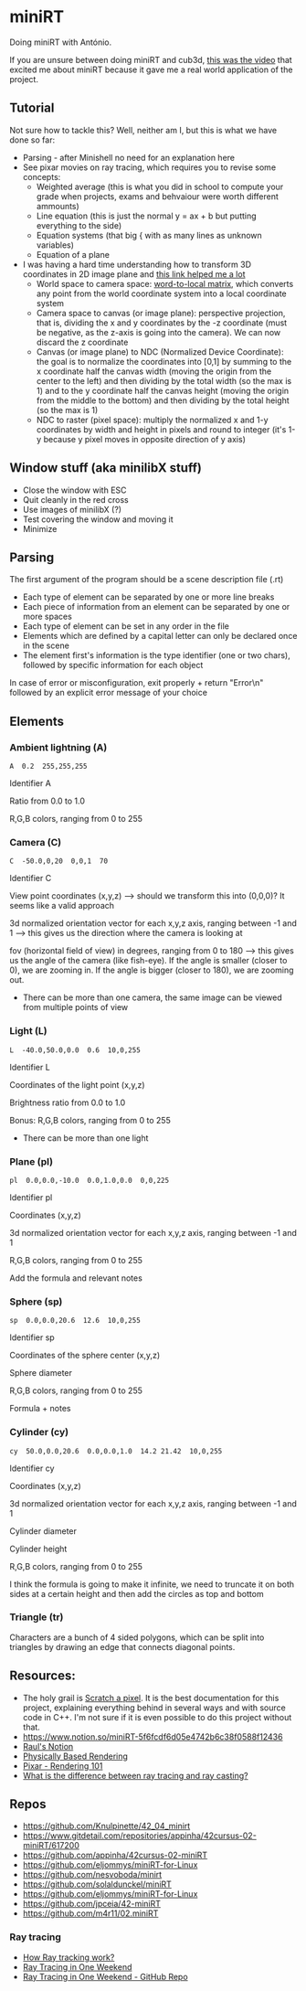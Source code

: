 # miniRT
Doing miniRT with António.

If you are unsure between doing miniRT and cub3d, [this was the video](https://www.khanacademy.org/computing/pixar/rendering/rendering1/v/overview-rendering) that excited me about miniRT because it gave me a real world application of the project.

## Tutorial
Not sure how to tackle this? Well, neither am I, but this is what we have done so far:
- Parsing - after Minishell no need for an explanation here
- See pixar movies on ray tracing, which requires you to revise some concepts:
	- Weighted average (this is what you did in school to compute your grade when projects, exams and behvaiour were worth different ammounts)
	- Line equation (this is just the normal y = ax + b but putting everything to the side)
	- Equation systems (that big { with as many lines as unknown variables)
	- Equation of a plane
- I was having a hard time understanding how to transform 3D coordinates in 2D image plane and [this link helped me a lot](https://www.scratchapixel.com/lessons/3d-basic-rendering/computing-pixel-coordinates-of-3d-point/mathematics-computing-2d-coordinates-of-3d-points)
	- World space to camera space: [word-to-local matrix](https://www.scratchapixel.com/lessons/mathematics-physics-for-computer-graphics/lookat-function), which converts any point from the world coordinate system into a local coordinate system
	- Camera space to canvas (or image plane): perspective projection, that is, dividing the x and y coordinates by the -z coordinate (must be negative, as the z-axis is going into the camera). We can now discard the z coordinate
	- Canvas (or image plane) to NDC (Normalized Device Coordinate): the goal is to normalize the coordinates into [0,1] by summing to the x coordinate half the canvas width (moving the origin from the center to the left) and then dividing by the total width (so the max is 1) and to the y coordinate half the canvas height (moving the origin from the middle to the bottom) and then dividing by the total height (so the max is 1)
	- NDC to raster (pixel space): multiply the normalized x and 1-y coordinates by width and height in pixels and round to integer (it's 1-y because y pixel moves in opposite direction of y axis)

## Window stuff (aka minilibX stuff)
- Close the window with ESC
- Quit cleanly in the red cross
- Use images of minilibX (?)
- Test covering the window and moving it
- Minimize

## Parsing
The first argument of the program should be a scene description file (.rt)
- Each type of element can be separated by one or more line breaks
- Each piece of information from an element can be separated by one or more spaces
- Each type of element can be set in any order in the file
- Elements which are defined by a capital letter can only be declared once in the scene
- The element first's information is the type identifier (one or two chars), followed by specific information for each object

In case of error or misconfiguration, exit properly + return "Error\n" followed by an explicit error message of your choice

## Elements
### Ambient lightning (A)
```A  0.2  255,255,255```

Identifier A

Ratio from 0.0 to 1.0

R,G,B colors, ranging from 0 to 255

### Camera (C)
```C  -50.0,0,20  0,0,1  70```

Identifier C

View point coordinates (x,y,z) --> should we transform this into (0,0,0)? It seems like a valid approach

3d normalized orientation vector for each x,y,z axis, ranging between -1 and 1 --> this gives us the direction where the camera is looking at

fov (horizontal field of view) in degrees, ranging from 0 to 180 --> this gives us the angle of the camera (like fish-eye). If the angle is smaller (closer to 0), we are zooming in. If the angle is bigger (closer to 180), we are zooming out.

- There can be more than one camera, the same image can be viewed from multiple points of view

### Light (L)
```L  -40.0,50.0,0.0  0.6  10,0,255```

Identifier L

Coordinates of the light point (x,y,z)

Brightness ratio from 0.0 to 1.0

Bonus: R,G,B colors, ranging from 0 to 255

- There can be more than one light

### Plane (pl)
```pl  0.0,0.0,-10.0  0.0,1.0,0.0  0,0,225```

Identifier pl

Coordinates (x,y,z)

3d normalized orientation vector for each x,y,z axis, ranging between -1 and 1

R,G,B colors, ranging from 0 to 255

Add the formula and relevant notes


### Sphere (sp)
```sp  0.0,0.0,20.6  12.6  10,0,255```

Identifier sp

Coordinates of the sphere center (x,y,z)

Sphere diameter

R,G,B colors, ranging from 0 to 255

Formula + notes


### Cylinder (cy)
```cy  50.0,0.0,20.6  0.0,0.0,1.0  14.2 21.42  10,0,255```

Identifier cy

Coordinates (x,y,z)

3d normalized orientation vector for each x,y,z axis, ranging between -1 and 1

Cylinder diameter

Cylinder height

R,G,B colors, ranging from 0 to 255

I think the formula is going to make it infinite, we need to truncate it on both sides at a certain height and then add the circles as top and bottom


### Triangle (tr)
Characters are a bunch of 4 sided polygons, which can be split into triangles by drawing an edge that connects diagonal points.


## Resources:
- The holy grail is [Scratch a pixel](https://www.scratchapixel.com/index.php). It is the best documentation for this project, explaining everything behind in several ways and with source code in C++. I'm not sure if it is even possible to do this project without that.
- https://www.notion.so/miniRT-5f6fcdf6d05e4742b6c38f0588f12436
- [Raul's Notion](https://wary-neem-854.notion.site/MiniRT-71995aae3aac48d58aaf75be4c3e9193)
- [Physically Based Rendering](https://pbr-book.org/3ed-2018/contents)
- [Pixar - Rendering 101](https://www.khanacademy.org/computing/pixar/rendering)
- [What is the difference between ray tracing and ray casting?](https://stackoverflow.com/a/67354199)

## Repos
- https://github.com/Knulpinette/42_04_minirt
- https://www.gitdetail.com/repositories/appinha/42cursus-02-miniRT/617200
- https://github.com/appinha/42cursus-02-miniRT
- https://github.com/eljommys/miniRT-for-Linux
- https://github.com/nesvoboda/minirt
- https://github.com/solaldunckel/miniRT
- https://github.com/eljommys/miniRT-for-Linux
- https://github.com/jpceia/42-miniRT
- https://github.com/m4r11/02.miniRT 

### Ray tracing
- [How Ray tracking work?](https://polaron3d.com/Hub/ray-tracing)
- [Ray Tracing in One Weekend](https://raytracing.github.io/books/RayTracingInOneWeekend.html)
- [Ray Tracing in One Weekend - GitHub Repo](https://github.com/eastriverlee/raytracing)
